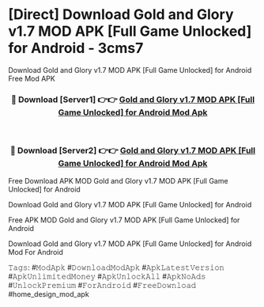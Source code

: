 # [Direct] Download Gold and Glory v1.7 MOD APK [Full Game Unlocked] for Android - 3cms7
Download Gold and Glory v1.7 MOD APK [Full Game Unlocked] for Android Free Mod APK

<div align="center">
<h3>🔴 Download [Server1] 👉👉 <a href="https://apk-comot.site?title=Gold_and_Glory_v1.7_MOD_APK_[Full_Game_Unlocked]_for_Android">Gold and Glory v1.7 MOD APK [Full Game Unlocked] for Android Mod Apk</a></h3><br>

<h3>🔴 Download [Server2] 👉👉 <a href="https://apk-comot.site?title=Gold_and_Glory_v1.7_MOD_APK_[Full_Game_Unlocked]_for_Android">Gold and Glory v1.7 MOD APK [Full Game Unlocked] for Android Mod Apk</a></h3>
</div>


Free Download APK MOD Gold and Glory v1.7 MOD APK [Full Game Unlocked] for Android

Download Gold and Glory v1.7 MOD APK [Full Game Unlocked] for Android 

Free APK MOD Gold and Glory v1.7 MOD APK [Full Game Unlocked] for Android 

Download Gold and Glory v1.7 MOD APK [Full Game Unlocked] for Android Mod For Android

𝚃𝚊𝚐𝚜: #𝙼𝚘𝚍𝙰𝚙𝚔 #𝙳𝚘𝚠𝚗𝚕𝚘𝚊𝚍𝙼𝚘𝚍𝙰𝚙𝚔 #𝙰𝚙𝚔𝙻𝚊𝚝𝚎𝚜𝚝𝚅𝚎𝚛𝚜𝚒𝚘𝚗 #𝙰𝚙𝚔𝚄𝚗𝚕𝚒𝚖𝚒𝚝𝚎𝚍𝙼𝚘𝚗𝚎𝚢 #𝙰𝚙𝚔𝚄𝚗𝚕𝚘𝚌𝚔𝙰𝚕𝚕 #𝙰𝚙𝚔𝙽𝚘𝙰𝚍𝚜 #𝚄𝚗𝚕𝚘𝚌𝚔𝙿𝚛𝚎𝚖𝚒𝚞𝚖 #𝙵𝚘𝚛𝙰𝚗𝚍𝚛𝚘𝚒𝚍 #𝙵𝚛𝚎𝚎𝙳𝚘𝚠𝚗𝚕𝚘𝚊𝚍 #home_design_mod_apk